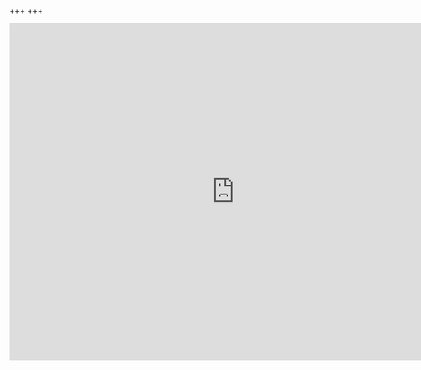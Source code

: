 +++
+++

<iframe src="https://docs.google.com/forms/d/e/1FAIpQLSfNGV9T1q0YzHjjazeBzWgQwF1Im2_t0kcA9zKE_KjxOMue8Q/viewform?embedded=true" width="800" height="600" frameborder="0" marginheight="0" marginwidth="0">Loading…</iframe>
